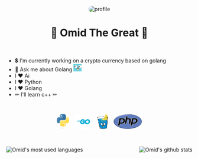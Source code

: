 <p align="center">
    <img src="./assets/profile.gif" alt="profile" style="border-radius: 10px;">
</p>

<h1 align="center">
    👑 Omid The Great 👑
</h1>

<br>

- 💲 I'm currently working on a crypto currency based on golang
- 💬 Ask me about Golang <img src="./assets/golang.jpg" height="20" alt="golang">
- I ❤ Ai
- I ❤ Python
- I ❤ Golang
- ✏ I'll learn c++ ✏

<br>
<p align="center">
    <img src="./assets/python.png" height="40" alt="python">&nbsp;&nbsp;&nbsp;&nbsp;<img src="./assets/Golang.svg" height="40" alt="golang">&nbsp;&nbsp;&nbsp;&nbsp;<img src="./assets/gin.png" height="40" alt="gin">&nbsp;&nbsp;&nbsp;&nbsp;<img src="./assets/php.png" height="40" alt="php">
</p>

<br>

<p align="center">
    <img align="right" src="https://github-readme-stats.vercel.app/api?username=omid-the-great&theme=great-gatsby" alt="Omid's github stats">
    <img align="left" src="https://github-readme-stats.vercel.app/api/top-langs?username=omid-the-great&show_icons=true&locale=en&layout=compact&theme=great-gatsby" alt="Omid's most used languages">
</p>
